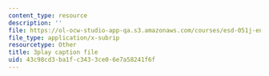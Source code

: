 ```yaml
---
content_type: resource
description: ''
file: https://ol-ocw-studio-app-qa.s3.amazonaws.com/courses/esd-051j-engineering-innovation-and-design-fall-2012/43c98cd3ba1fc3433ce06e7a58241f6f_prmIRgNoexo.srt
file_type: application/x-subrip
resourcetype: Other
title: 3play caption file
uid: 43c98cd3-ba1f-c343-3ce0-6e7a58241f6f
---
```

